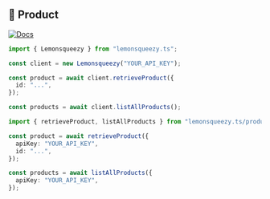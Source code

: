 ## 💎 Product

[![Docs](https://img.shields.io/badge/-Docs-blue.svg?style=for-the-badge)](https://docs.lemonsqueezy.com/api/products)

```typescript
import { Lemonsqueezy } from "lemonsqueezy.ts";

const client = new Lemonsqueezy("YOUR_API_KEY");

const product = await client.retrieveProduct({
  id: "...",
});

const products = await client.listAllProducts();
```

```typescript
import { retrieveProduct, listAllProducts } from "lemonsqueezy.ts/product";

const product = await retrieveProduct({
  apiKey: "YOUR_API_KEY",
  id: "...",
});

const products = await listAllProducts({
  apiKey: "YOUR_API_KEY",
});
```
